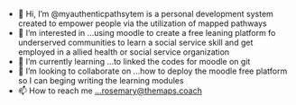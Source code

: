 - 👋 Hi, I’m @myauthenticpathsytem is a personal development system created to empower people via the utilization of mapped pathways
- 👀 I’m interested in ...using moodle to create a free leaning platform fo underserved communities to learn a social service skill and get employed in a allied health or social service organization
- 🌱 I’m currently learning ...to linked the codes for moodle on git
- 💞️ I’m looking to collaborate on ...how to deploy the moodle free platform so I can beging writing the learning modules
- 📫 How to reach me ...rosemary@themaps.coach

<!---
myauthenticpathsytem/myauthenticpathsytem is a ✨ special ✨ repository because its `README.md` (this file) appears on your GitHub profile.
You can click the Preview link to take a look at your changes.
--->
